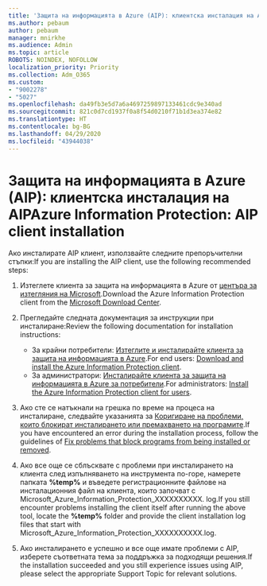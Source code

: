 ```yaml
---
title: 'Защита на информацията в Azure (AIP): клиентска инсталация на AIP'
ms.author: pebaum
author: pebaum
manager: mnirkhe
ms.audience: Admin
ms.topic: article
ROBOTS: NOINDEX, NOFOLLOW
localization_priority: Priority
ms.collection: Adm_O365
ms.custom:
- "9002278"
- "5027"
ms.openlocfilehash: da49fb3e5d7a6a4697259897133461cdc9e340ad
ms.sourcegitcommit: 821c0d7cd1937f0a8f54d0210f71b1d3ea374e82
ms.translationtype: HT
ms.contentlocale: bg-BG
ms.lasthandoff: 04/29/2020
ms.locfileid: "43944038"
---
```

# <a name="azure-information-protection-aip-client-installation"></a><span data-ttu-id="03311-102">Защита на информацията в Azure (AIP): клиентска инсталация на AIP</span><span class="sxs-lookup"><span data-stu-id="03311-102">Azure Information Protection: AIP client installation</span></span>

<span data-ttu-id="03311-103">Ако инсталирате AIP клиент, използвайте следните препоръчителни стъпки:</span><span class="sxs-lookup"><span data-stu-id="03311-103">If you are installing the AIP client, use the following recommended steps:</span></span>

1. <span data-ttu-id="03311-104">Изтеглете клиента за защита на информацията в Azure от [центъра за изтегляния на Microsoft](https://www.microsoft.com/download/details.aspx?id=53018).</span><span class="sxs-lookup"><span data-stu-id="03311-104">Download the Azure Information Protection client from the [Microsoft Download Center](https://www.microsoft.com/download/details.aspx?id=53018).</span></span>

2. <span data-ttu-id="03311-105">Прегледайте следната документация за инструкции при инсталиране:</span><span class="sxs-lookup"><span data-stu-id="03311-105">Review the following documentation for installation instructions:</span></span>

    - <span data-ttu-id="03311-106">За крайни потребители: [Изтеглите и инсталирайте клиента за защита на информацията в Azure](https://docs.microsoft.com/azure/information-protection/rms-client/install-client-app).</span><span class="sxs-lookup"><span data-stu-id="03311-106">For end users: [Download and install the Azure Information Protection client](https://docs.microsoft.com/azure/information-protection/rms-client/install-client-app).</span></span>
    - <span data-ttu-id="03311-107">За администратори: [Инсталирайте клиента за защита на информацията в Azure за потребители](https://docs.microsoft.com/azure/information-protection/rms-client/client-admin-guide-install).</span><span class="sxs-lookup"><span data-stu-id="03311-107">For administrators: [Install the Azure Information Protection client for users](https://docs.microsoft.com/azure/information-protection/rms-client/client-admin-guide-install).</span></span>

3. <span data-ttu-id="03311-108">Ако сте се натъкнали на грешка по време на процеса на инсталиране, следвайте указанията за [Коригиране на проблеми, които блокират инсталирането или премахването на програмите](https://support.microsoft.com/help/17588/windows-fix-problems-that-block-programs-being-installed-or-removed).</span><span class="sxs-lookup"><span data-stu-id="03311-108">If you have encountered an error during the installation process, follow the guidelines of [Fix problems that block programs from being installed or removed](https://support.microsoft.com/help/17588/windows-fix-problems-that-block-programs-being-installed-or-removed).</span></span>

4. <span data-ttu-id="03311-109">Ако все още се сблъсквате с проблеми при инсталирането на клиента след изпълняването на инструмента по-горе, намерете папката **%temp%** и въведете регистрационните файлове на инсталационния файл на клиента, които започват с Microsoft_Azure_Information_Protection_XXXXXXXXXX. log.</span><span class="sxs-lookup"><span data-stu-id="03311-109">If you still encounter problems installing the client itself after running the above tool, locate the **%temp%** folder and provide the client installation log files that start with Microsoft_Azure_Information_Protection_XXXXXXXXXX.log.</span></span>

5. <span data-ttu-id="03311-110">Ако инсталирането е успешно и все още имате проблеми с AIP, изберете съответната тема за поддръжка за подходящи решения.</span><span class="sxs-lookup"><span data-stu-id="03311-110">If the installation succeeded and you still experience issues using AIP, please select the appropriate Support Topic for relevant solutions.</span></span>
